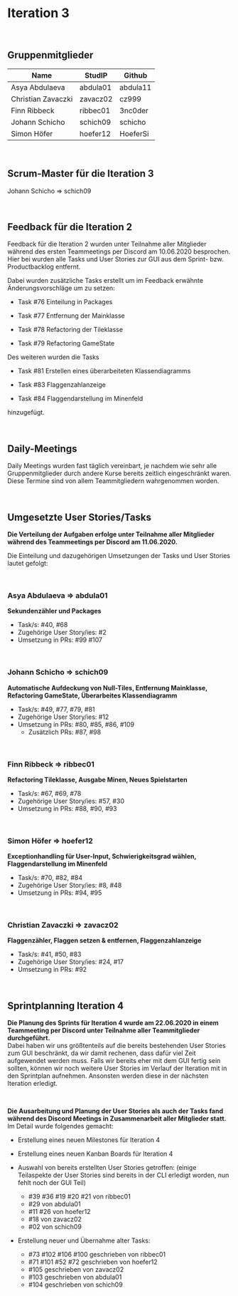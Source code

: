 # Iteration 3

<br>

## Gruppenmitglieder

| Name               | StudIP   | Github   |
| ------------------ | -------- | -------- |
| Asya Abdulaeva     | abdula01 | abdula11 |
| Christian Zavaczki | zavacz02 | cz999    |
| Finn Ribbeck       | ribbec01 | 3nc0der  |
| Johann Schicho     | schich09 | schicho  |
| Simon Höfer        | hoefer12 | HoeferSi |

<br>

## Scrum-Master für die Iteration 3

Johann Schicho => schich09

<br>

## Feedback für die Iteration 2

Feedback für die Iteration 2 wurden unter Teilnahme aller Mitglieder während des ersten Teammeetings per Discord am 10.06.2020 besprochen. Hier bei wurden alle Tasks und User Stories zur GUI aus dem Sprint- bzw. Productbacklog entfernt.

Dabei wurden zusätzliche Tasks erstellt um im Feedback erwähnte Änderungsvorschläge um zu setzen:

- Task #76 Einteilung in Packages

- Task #77 Entfernung der Mainklasse
- Task #78 Refactoring der Tileklasse
- Task #79 Refactoring GameState

Des weiteren wurden die Tasks

- Task #81 Erstellen eines überarbeiteten Klassendiagramms

- Task #83 Flaggenzahlanzeige

- Task #84 Flaggendarstellung im Minenfeld

hinzugefügt.

<br>

## Daily-Meetings

Daily Meetings wurden fast täglich vereinbart, je nachdem wie sehr alle Gruppenmitglieder durch andere Kurse bereits zeitlich eingeschränkt waren. Diese Termine sind von allem Teammitgliedern wahrgenommen worden.

<br>

## Umgesetzte User Stories/Tasks

**Die Verteilung der Aufgaben erfolge unter Teilnahme aller Mitglieder während des Teammeetings per Discord am 11.06.2020.**

Die Einteilung und dazugehörigen Umsetzungen der Tasks und User Stories lautet gefolgt:

<br>

### Asya Abdulaeva => abdula01

**Sekundenzähler und Packages**

- Task/s: #40, #68
- Zugehörige User Story/ies: #2
- Umsetzung in PRs: #99 #107

<br>

### Johann Schicho => schich09

**Automatische Aufdeckung von Null-Tiles, Entfernung Mainklasse, Refactoring GameState, Überarbeites Klassendiagramm**

- Task/s: #49, #77, #79, #81
- Zugehörige User Story/ies: #12
- Umsetzung in PRs: #80, #85, #86, #109
  - Zusätzlich PRs: #87, #98

<br>

### Finn Ribbeck => ribbec01

**Refactoring Tileklasse, Ausgabe Minen, Neues Spielstarten**

- Task/s: #67, #69, #78
- Zugehörige User Story/ies: #57, #30
- Umsetzung in PRs: #88, #90, #93

<br>

### Simon Höfer => hoefer12

**Exceptionhandling für User-Input, Schwierigkeitsgrad wählen, Flaggendarstellung im Minenfeld**

- Task/s: #70, #82, #84
- Zugehörige User Story/ies: #8, #48
- Umsetzung in PRs: #94, #95

<br>

### Christian Zavaczki => zavacz02

**Flaggenzähler, Flaggen setzen & entfernen, Flaggenzahlanzeige**

- Task/s: #41, #50, #83
- Zugehörige User Story/ies: #24, #17
- Umsetzung in PRs: #92

<br>

## Sprintplanning Iteration 4

**Die Planung des Sprints für Iteration 4 wurde am 22.06.2020 in einem Teammeeting per Discord unter Teilnahme aller Teammitglieder durchgeführt.**<br>
Dabei haben wir uns größtenteils auf die bereits bestehenden User Stories zum GUI beschränkt, da wir damit rechenen, dass dafür viel Zeit aufgewendet werden muss.
Falls wir bereits eher mit dem GUI fertig sein sollten, können wir noch weitere User Stories im Verlauf der Iteration mit in den Sprintplan aufnehmen.
Ansonsten werden diese in der nächsten Iteration erledigt.

<br>

**Die Ausarbeitung und Planung der User Stories als auch der Tasks fand während des Discord Meetings in Zusammenarbeit aller Mitglieder statt.**<br>
Im Detail wurde folgendes gemacht:

- Erstellung eines neuen Milestones für Iteration 4
- Erstellung eines neuen Kanban Boards für Iteration 4
- Auswahl von bereits erstellten User Stories getroffen: (einige Teilaspekte der User Stories sind bereits in der CLI erledigt worden, nun fehlt noch der GUI Teil)
  - \#39 #36 #19 #20 #21 von ribbec01
  - \#29 von abdula01
  - \#11 #26 von hoefer12
  - \#18 von zavacz02
  - \#02 von schich09

- Erstellung neuer und Übernahme alter Tasks:
  - \#73 #102 #106 #100 geschrieben von ribbec01
  - \#71 #101 #52 #72 geschrieben von hoefer12
  - \#105 geschrieben von zavacz02
  - \#103 geschrieben von abdula01
  - \#104 geschrieben von schich09

